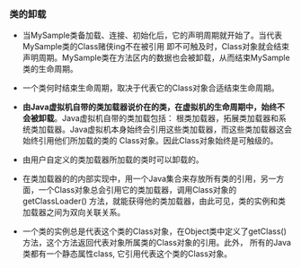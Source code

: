### 类的卸载
* 当MySample类备加载、连接、初始化后，它的声明周期就开始了。当代表MySample类的Class赌侠ing不在被引用
即不可触及时，Class对象就会结束声明周期。MySample类在方法区内的数据也会被卸载，从而结束MySample类的生命周期。

* 一个类何时结束生命周期，取决于代表它的Class对象合适结束生命周期。

* **由Java虚拟机自带的类加载器说价在的类，在虚拟机的生命周期中，始终不会被卸载**。Java虚拟机自带的类加载包括：
根类加载器，拓展类加载器和系统类加载器。Java虚拟机本身始终会引用这些类加载器，而这些类加载器这会始终引用他们所加载的类的
Class对象。因此Class对象始终是可触级的。

* 由用户自定义的类加载器所加载的类时可以卸载的。

* 在类加载器的的内部实现中，用一个Java集合来存放所有类的引用，另一方面，一个Class对象总会引用它的类加载器，调用Class对象的
getClassLoader() 方法，就能获得他的类加载器，由此可见，类的实例和类加载器之间为双向关联关系。

* 一个类的实例总是代表这个类的Class对象，在Object类中定义了getClass()方法，这个方法返回代表对象所属类的Class对象的引用。此外，
所有的Java 类都有一个静态属性class, 它引用代表这个类的Class对象。